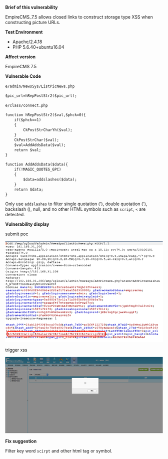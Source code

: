 **Brief of this vulnerability**

EmpireCMS_7.5  allows closed links to construct storage type XSS when constructing picture URLs.

**Test Environment**

* Apache/2.4.18 
* PHP 5.6.40+ubuntu16.04

**Affect version**

EmpireCMS 7.5 

**Vulnerable Code**

`e/admin/NewsSys/ListPicNews.php`

```
$pic_url=hRepPostStr2($pic_url);
```

`e/class/connect.php`

```
function hRepPostStr2($val,$phck=0){
	if($phck==1)
	{
		CkPostStrCharYh($val);
	}
	CkPostStrChar($val);
	$val=AddAddsData($val);
	return $val;
}
```

```
function AddAddsData($data){
	if(!MAGIC_QUOTES_GPC)
	{
		$data=addslashes($data);
	}
	return $data;
}
```

Only use `addslashes`  to filter single quotation  ('), double quotation  ('), backslash (\), null, and no other HTML symbols such as `script`, `<` are detected.

**Vulnerability display**

submit poc

![](pic/1.png)

trigger xss

![](pic/2.png)

**Fix suggestion**

Filter key word `scirpt` and other html tag or symbol.